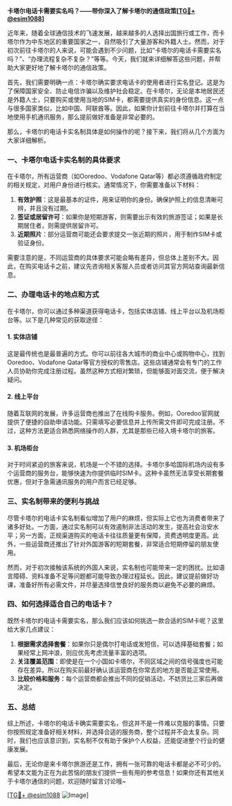**卡塔尔电话卡需要实名吗？——带你深入了解卡塔尔的通信政策[[TG💪+ @esim1088](https://t.me/s/esim1088)]**

近年来，随着全球通信技术的飞速发展，越来越多的人选择出国旅行或工作，而卡塔尔作为中东地区的重要国家之一，自然吸引了大量游客和外籍人士。然而，对于初次前往卡塔尔的人来说，可能会遇到不少问题，比如“卡塔尔的电话卡需要实名吗？”、“办理流程复杂不复杂？”等等。今天，我们就来详细解答这些问题，并帮助大家更好地了解卡塔尔的通信政策。

首先，我们需要明确一点：卡塔尔确实要求电话卡的使用者进行实名登记。这是为了保障国家安全、防止电信诈骗以及维护社会稳定。在卡塔尔，无论是本地居民还是外籍人士，只要购买或使用当地的SIM卡，都需要提供真实的身份信息。这一点与很多国家类似，比如中国、阿联酋等。因此，如果你计划前往卡塔尔并打算在当地使用手机通讯服务，那么提前做好准备是非常必要的。

那么，卡塔尔的电话卡实名制具体是如何操作的呢？接下来，我们将从几个方面为大家详细解析。

### **一、卡塔尔电话卡实名制的具体要求**

在卡塔尔，所有运营商（如Ooredoo、Vodafone Qatar等）都必须遵循政府制定的相关规定，对用户身份进行核实。通常情况下，你需要准备以下材料：

1. **有效护照**：这是最基本的证件，用来证明你的身份。确保护照上的信息清晰可辨，并且没有过期。
2. **签证或居留许可**：如果你是短期游客，则需要出示有效的旅游签证；如果是长期居住者，则需提供居留许可。
3. **近期照片**：部分运营商可能还会要求提交一张近期的照片，用于制作SIM卡或验证身份。

需要注意的是，不同运营商的具体要求可能会略有差异，但总体上差别不大。因此，在购买电话卡之前，建议先咨询相关客服人员或者访问其官方网站查询最新信息。

### **二、办理电话卡的地点和方式**

在卡塔尔，你可以通过多种渠道获得电话卡，包括实体店铺、线上平台以及机场柜台等。以下是几种常见的获取途径：

#### **1. 实体店铺**
这是最传统也是最普遍的方式。你可以前往各大城市的商业中心或购物中心，找到Ooredoo、Vodafone Qatar等官方授权的零售店。这些店铺通常会有专门的工作人员协助你完成注册过程。虽然这种方式相对繁琐，但能够面对面交流，便于解决疑问。

#### **2. 线上平台**
随着互联网的发展，许多运营商也推出了在线购卡服务。例如，Ooredoo官网就提供了便捷的自助申请功能。只需填写必要信息并上传所需文件即可完成注册。不过，这种方法更适合熟悉网络操作的人群，尤其是那些已经入境卡塔尔的旅客。

#### **3. 机场柜台**
对于时间紧迫的旅客来说，机场是一个不错的选择。卡塔尔多哈国际机场内设有多个运营商的服务台，能够快速为你提供临时SIM卡。这种卡虽然无法享受长期套餐优惠，但对于急需通讯服务的用户而言已经足够。

### **三、实名制带来的便利与挑战**

尽管卡塔尔的电话卡实名制看似增加了用户的麻烦，但实际上它也为消费者带来了诸多好处。一方面，通过实名制可以有效遏制非法活动的发生，提高社会治安水平；另一方面，正规渠道购买的电话卡往往质量更有保障，资费透明度更高。此外，一些运营商还推出了针对外国游客的短期套餐，非常适合短期停留的朋友使用。

然而，对于初次接触该系统的外国人来说，实名制也可能带来一定的困扰。比如语言障碍、资料准备不足等问题都可能导致办理过程延长。因此，建议提前做好功课，准备好所有必需文件，并尽量选择信誉良好的服务商以避免不必要的麻烦。

### **四、如何选择适合自己的电话卡？**

既然卡塔尔的电话卡需要实名，那么我们应该如何挑选一款合适的SIM卡呢？这里给大家几点建议：

1. **根据需求选择套餐**：如果你只是偶尔打电话或发短信，可以选择基础套餐；如果经常上网冲浪，则应优先考虑流量丰富的选项。
2. **关注覆盖范围**：即使是在一个小国如卡塔尔，不同区域之间的信号强度也可能存在差异。所以在购买前最好确认该运营商在你常去的地方是否能正常使用。
3. **比较价格和服务**：每个运营商都会推出不同的促销活动，不妨货比三家后再做决定。

### **五、总结**

综上所述，卡塔尔的电话卡确实需要实名，但这并不是一件难以克服的事情。只要你按照规定准备好相关材料，并选择合适的服务商，整个过程并不会太复杂。同时，我们也应该意识到，实名制不仅有助于保护个人权益，还能促进整个行业的健康发展。

最后，无论你是来卡塔尔旅游还是工作，拥有一张可靠的电话卡都是必不可少的。希望本文能为正在为此苦恼的朋友们提供一些有用的参考信息！如果你还有其他关于卡塔尔通信的问题，欢迎随时留言讨论哦~

[[TG💪+ @esim1088](https://t.me/s/esim1088) ![Image](https://i.postimg.cc/4NQfJmqS/Snipaste-2025-05-13-00-14-12.png)]